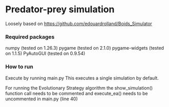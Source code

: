 # Predator-prey simulation

Loosely based on https://github.com/edouardrolland/Boids_Simulator

### Required packages

numpy (tested on 1.26.3)
pygame (tested on 2.1.0)
pygame-widgets (tested on 1.1.5)
PyAutoGUI (tested on 0.9.54)

### How to run

Execute by running main.py
This executes a single simulation by default.

For running the Evolutionary Strategy algorithm the show_simulation() function call needs to be commented and execute_ea() needs to be uncommented in main.py (line 40)

